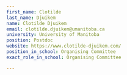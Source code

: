 ```yaml
---
first_name: Clotilde
last_name: Djuikem
name: Clotilde Djuikem
email: clotilde.djuikem@umanitoba.ca
university: University of Manitoba
position: Postdoc
website: https://www.clotilde-djuikem.com/
position_in_school: Organising Committee
exact_role_in_school: Organising Committee

---
```


